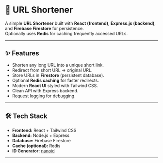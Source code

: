 # 🔗 URL Shortener

A simple **URL Shortener** built with **React (frontend)**, **Express.js (backend)**, and **Firebase Firestore** for persistence.  
Optionally uses **Redis** for caching frequently accessed URLs.  

---

## ✨ Features
- Shorten any long URL into a unique short link.
- Redirect from short URL → original URL.
- Store URLs in **Firestore** (persistent database).
- Optional **Redis caching** for faster redirects.
- Modern **React UI** styled with Tailwind CSS.
- Clean API with Express backend.
- Request logging for debugging.

---

## 🛠️ Tech Stack
- **Frontend:** React + Tailwind CSS
- **Backend:** Node.js + Express
- **Database:** Firebase Firestore
- **Cache (optional):** Redis
- **ID Generator:** [nanoid](https://github.com/ai/nanoid)

---